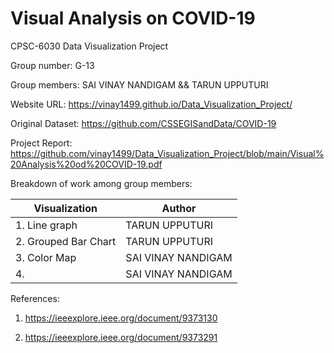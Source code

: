 # Visual Analysis on COVID-19
CPSC-6030 Data Visualization Project 

Group number: G-13

Group members: SAI VINAY NANDIGAM && TARUN UPPUTURI             
                
Website URL: https://vinay1499.github.io/Data_Visualization_Project/

Original Dataset: https://github.com/CSSEGISandData/COVID-19 

Project Report: https://github.com/vinay1499/Data_Visualization_Project/blob/main/Visual%20Analysis%20od%20COVID-19.pdf

Breakdown of work among group members:

| Visualization | Author |
| --- | --- |
| 1. Line graph | TARUN UPPUTURI |
| 2. Grouped Bar Chart | TARUN UPPUTURI |
| 3. Color Map| SAI VINAY NANDIGAM  |
| 4. | SAI VINAY NANDIGAM  |

References:

1. https://ieeexplore.ieee.org/document/9373130 

2. https://ieeexplore.ieee.org/document/9373291

